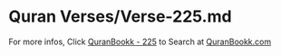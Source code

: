 # Quran Verses/Verse-225.md 

For more infos, Click [QuranBookk - 225](https://www.quranbookk.com/quran/search?q=225) to Search at [QuranBookk.com](http://quranbookk.com/)